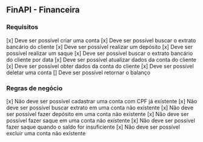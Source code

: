 ## FinAPI - Financeira

### Requisitos
  [x] Deve ser possível criar uma conta
  [x] Deve ser possível buscar o extrato bancário do cliente
  [x] Deve ser possível realizar um depósito
  [x] Deve ser possível realizar um saque
  [x] Deve ser possível buscar o extrato bancário do cliente por data
  [x] Deve ser possível atualizar dados da conta do cliente
  [x] Deve ser possível obter dados da conta do cliente
  [x] Deve ser possível deletar uma conta
  [] Deve ser possível retornar o balanço


### Regras de negócio
  [x] Não deve ser possível cadastrar uma conta com CPF já exístente
  [x] Não deve ser possível buscar extrato em uma conta não exístente
  [x] Não deve ser possível fazer depósito em uma conta não exístente
  [x] Não deve ser possível fazer saque em uma conta não exístente
  [x] Não deve ser possível fazer saque quando o saldo for insuficiente
  [x] Não deve ser possível excluir uma conta não exístente